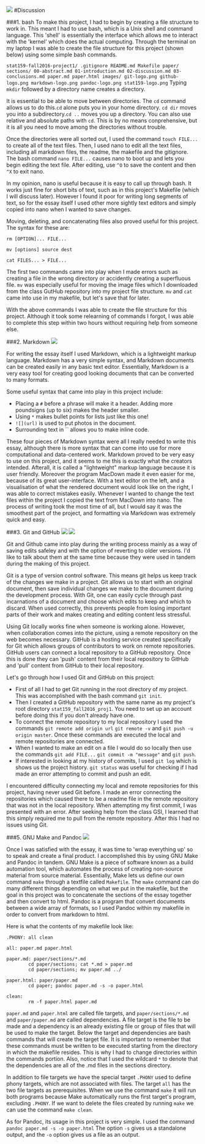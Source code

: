 ![](https://raw.githubusercontent.com/acarango/stat159_fall2016_proj1/master/images/stat159-logo.png)
#Discussion

###1. bash
To make this project, I had to begin by creating a file structure to work in. This meant I had to use bash, which is a Unix shell and command language. This 'shell' is essentially the interface which allows me to interact with the 'kernel' which does the actual computing. Through the terminal on my laptop I was able to create the file structure for this project (shown below) using some simple bash commands.

`
stat159-fall2016-project1/
    .gitignore
    README.md
    Makefile
    paper/
        sections/
            00-abstract.md
            01-introduction.md
            02-discussion.md
            03-conclusions.md
        paper.md
        paper.html
    images/
        git-logo.png
        github-logo.png
        markdown-logo.png
        pandoc-logo.png
        stat159-logo.png
`
Typing `mkdir` followed by a directory name creates a directory. 

It is essential to be able to move between directories. The `cd`  command allows us to do this.`cd` alone puts you in your home directory. `cd dir` moves you into a subdirectory.`cd ..` moves you up a directory. You can also use relative and absolute paths with `cd`. This is by no means conprehensive, but it is all you need to move among the directories without trouble. 

Once the directories were all sorted out, I used the command `touch FILE...` to create all of the text files. Then, I used nano to edit all the text files, including all markdown files, the readme, the makefile and the gitignore. The bash command ```nano FILE...``` causes nano to boot up and lets you begin editing the text file. After editing, use ```^O``` to save the content and then ```^X``` to exit nano.

In my opinion, nano is useful because it is easy to call up through bash. It works just fine for short bits of text, such as in this project's Makefile (which I will discuss later). However I found it poor for writing long segments of text, so for the essay itself I used other more sightly text editors and simply copied into nano when I wanted to save changes.      

Moving, deleting, and concatenating files also proved useful for this project. The syntax for these are:

```
rm [OPTION]... FILE...

mv [options] source dest

cat FILES... > FILE...
```
The first two commands came into play when I made errors such as creating a file in the wrong directory or accidently creating a superfluous file. `mv` was especially useful for moving the image files which I downloaded from the class GutHub repository into my project file structure. `mv` and `cat` came into use in my makefile, but let's save that for later.

With the above commands I was able to create the file structure for this project. Although it took some relearning of commands I forgot, I was able to complete this step within two hours without requiring help from someone else.

###2. Markdown
![](https://raw.githubusercontent.com/acarango/stat159_fall2016_proj1/master/images/markdown-logo.png)

For writing the essay itself I used Markdown, which is a lightweight markup language. Markdown has a very simple syntax, and Markdown documents can be created easily in any basic text editor. Essentially, Markdown is a very easy tool for creating good looking documents that can be converted to many formats.

Some useful syntax that came into play in this project include:

* Placing a `#` before a phrase will make it a header. Adding more poundsigns (up to six) makes the header smaller.
* Using `*` makes bullet points for lists just like this one!
*  `![](url)` is used to put photos in the document.
* Surrounding text in `` allows you to make inline code.   

These four pieces of Markdown syntax were all I really needed to write this essay, although there is more syntax that can come into use for more computational and data-centered work. Markdown proved to be very easy to use on this project, and it seems to me this is exactly what the creators intended. Afterall, it is called a "lightweight" markup language because it is user friendly. Moreover the program MacDown made it even easier for me, because of its great user-interface. With a text editor on the left, and a visualisation of what the rendered document would look like on the right, I was able to correct mistakes easily. Whenever I wanted to change the text files within the project I copied the text from MacDown into nano. The process of writing took the most time of all, but I would say it was the smoothest part of the project, and formatting via Markdown was extremely quick and easy. 

###3. Git and GitHub
![](https://raw.githubusercontent.com/acarango/stat159_fall2016_proj1/master/images/git-logo.png)
![](https://raw.githubusercontent.com/acarango/stat159_fall2016_proj1/master/images/github-logo.png)

Git and Github came into play during the writing process mainly as a way of saving edits safeley and with the option of reverting to older versions. I'd like to talk about them at the same time because they were used in tandem during the making of this project.

Git is a type of version control software. This means git helps us keep track of the changes we make in a project. Git allows us to start with an original document, then save individual changes we make to the document during the development process. With Git, one can easily cycle through past incarnations of a document and choose which edits to keep and which to discard. When used correctly, this prevents people from losing important parts of their work and makes creating and editing content less stressful.

Using Git locally works fine when someone is working alone. However, when collaboration comes into the picture, using a remote repository on the web becomes necessary. GitHub is a hosting service created specifically for Git which allows groups of contributors to work on remote repositories. GitHub users can connect a local repository to a GitHub repository. Once this is done they can 'push' content from their local repository to GitHub and 'pull' content from GitHub to their local repository. 

Let's go through how I used Git and GitHub on this project:

* First of all I had to get Git running in the root directory of my project. This was accomplished with the bash command `git init`. 
* Then I created a GitHub repository with the same name as my project's root directory `stat159_fall2016_proj1`. You need to set up an account before doing this if you don't already have one.
* To connect the remote repository to my local repository I used the commands `git remote add origin url` `git remote -v` and `git push -u origin master`. Once these commands are executed the local and remote repositories are connected.
* When I wanted to make an edit on a file I would do so locally then use the commands `git add FILE...` `git commit -m "message"` and `git push`. 
* If interested in looking at my history of commits, I used `git log` which is shows us the project history. `git status` was useful for checking if I had made an error attempting to commit and push an edit.

I encountered difficulty connecting my local and remote repositories for this project, having never used Git before. I made an error connecting the repositories which caused there to be a readme file in the remote repository that was not in the local repository. When attempting my first commit, I was presented with an error. After seeking help from the class GSI, I learned that this simply required me to pull from the remote repository. After this I had no issues using Git.

###5. GNU Make and Pandoc
![](https://raw.githubusercontent.com/acarango/stat159_fall2016_proj1/master/images/pandoc-logo.png)

Once I was satisfied with the essay, it was time to 'wrap everything up' so to speak and create a final product.
I accomplished this by using GNU Make and Pandoc in tandem. GNU Make is a piece of software known as a build automation tool, which automates the process of creating non-source material from source material. Essentially, Make lets us define our own command `make` through a textfile called `Makefile`. The `make` command can do many different things depending on what we put in the makefile, but the goal in this project was to concatenate the sections of the essay together and then convert to html. Pandoc is a program that convert documents between a wide array of formats, so I used Pandoc within my makefile in order to convert from markdown to html.  

Here is what the contents of my makefile look like:

```
.PHONY: all clean

all: paper.md paper.html

paper.md: paper/sections/*.md
        cd paper/sections; cat *.md > paper.md
        cd paper/sections; mv paper.md ../

paper.html: paper/paper.md
        cd paper; pandoc paper.md -s -o paper.html

clean:
        rm -f paper.html paper.md
```

`paper.md` and `paper.html` are called file targets, and `paper/sections/*.md` and `paper/paper.md` are called dependencies. A file target is the file to be made and a dependency is an already existing file or group of files that will be used to make the target. Below the target and dependencies are bash commands that will create the target file. It is important to remember that these commands must be written to be executed starting from the directory in which the makefile resides. This is why I had to change directories within the commands portion. Also, notice that I used the wildcard `*` to denote that the dependencies are all of the .md files in the sections directory. 

In addition to file targets we have the special target `.PHONY` used to define phony targets, which are not associated with files. The  target `all` has the two file targets as prerequisites. When we use the command `make` it will run both programs because Make automatically runs the first target's program, excluding `.PHONY`. If we want to delete the files created by running `make` we can use the command `make clean`.

As for Pandoc, its usage in this project is very simple. I used the command `pandoc paper.md -s -o paper.html` The option `-s` gives us a standalone output, and the `-o` option gives us a file as an output. 
